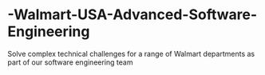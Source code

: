 # -Walmart-USA-Advanced-Software-Engineering
Solve complex technical challenges for a range of Walmart departments as part of our software engineering team
